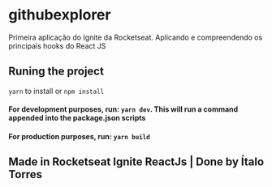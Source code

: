 # githubexplorer
Primeira aplicação do Ignite da Rocketseat. Aplicando e compreendendo os principais hooks do React JS

## Runing the project
`yarn` to install or `npm install`

#### For development purposes, run: `yarn dev`. This will run a command appended into the **package.json** scripts

#### For production purposes, run: `yarn build`



Made in Rocketseat Ignite ReactJs | Done by Ítalo Torres
---
